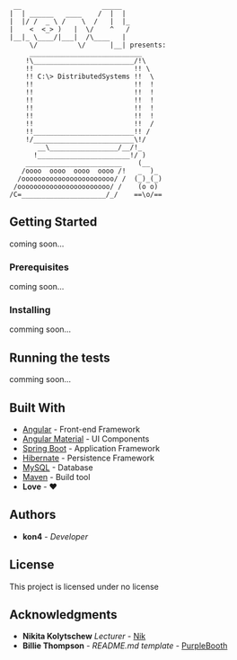 ```
 __                    _____  
|  | ______   ____    /  |  | 
|  |/ /  _ \ /    \  /   |  |_
|    <  <_> )   |  \/    ^   /
|__|_ \____/|___|  /\____   | 
     \/          \/      |__| presents:
     ____________________________
    !\_________________________/!\
    !!                         !! \
    !! C:\> DistributedSystems !!  \
    !!                         !!  !
    !!                         !!  !
    !!                         !!  !
    !!                         !!  !
    !!                         !!  !
    !!                         !!  /
    !!_________________________!! /
    !/_________________________\!/
       __\_________________/__/!_
      !_______________________!/ )
    ________________________    (__
   /oooo  oooo  oooo  oooo /!   _  )_
  /ooooooooooooooooooooooo/ /  (_)_(_)
 /ooooooooooooooooooooooo/ /    (o o)
/C=_____________________/_/    ==\o/==

```
## Getting Started

coming soon...

### Prerequisites

coming soon...

### Installing

comming soon...

## Running the tests

comming soon...

## Built With

* [Angular](https://angular.io/) - Front-end Framework
* [Angular Material](https://material.angular.io/) - UI Components 
* [Spring Boot](https://projects.spring.io/spring-boot/) - Application Framework
* [Hibernate](http://hibernate.org/) - Persistence Framework
* [MySQL](https://www.mysql.com/de/) - Database
* [Maven](https://maven.apache.org/) - Build tool
* **Love** - :heart:

## Authors

* **kon4** - *Developer*

## License

This project is licensed under no license

## Acknowledgments

* **Nikita Kolytschew** *Lecturer* - [Nik](https://github.com/nkolytschew)
* **Billie Thompson** - *README.md template* - [PurpleBooth](https://github.com/PurpleBooth)
